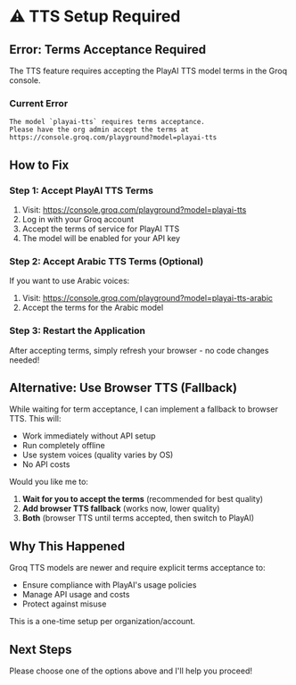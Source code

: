 # ⚠️ TTS Setup Required

## Error: Terms Acceptance Required

The TTS feature requires accepting the PlayAI TTS model terms in the Groq console.

### Current Error
```
The model `playai-tts` requires terms acceptance. 
Please have the org admin accept the terms at https://console.groq.com/playground?model=playai-tts
```

## How to Fix

### Step 1: Accept PlayAI TTS Terms
1. Visit: https://console.groq.com/playground?model=playai-tts
2. Log in with your Groq account
3. Accept the terms of service for PlayAI TTS
4. The model will be enabled for your API key

### Step 2: Accept Arabic TTS Terms (Optional)
If you want to use Arabic voices:
1. Visit: https://console.groq.com/playground?model=playai-tts-arabic
2. Accept the terms for the Arabic model

### Step 3: Restart the Application
After accepting terms, simply refresh your browser - no code changes needed!

## Alternative: Use Browser TTS (Fallback)

While waiting for term acceptance, I can implement a fallback to browser TTS. This will:
- Work immediately without API setup
- Run completely offline
- Use system voices (quality varies by OS)
- No API costs

Would you like me to:
1. **Wait for you to accept the terms** (recommended for best quality)
2. **Add browser TTS fallback** (works now, lower quality)
3. **Both** (browser TTS until terms accepted, then switch to PlayAI)

## Why This Happened

Groq TTS models are newer and require explicit terms acceptance to:
- Ensure compliance with PlayAI's usage policies
- Manage API usage and costs
- Protect against misuse

This is a one-time setup per organization/account.

## Next Steps

Please choose one of the options above and I'll help you proceed!
